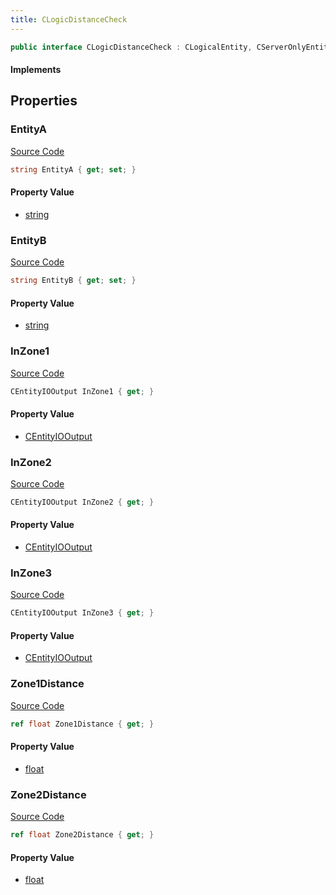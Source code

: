 ```yaml
---
title: CLogicDistanceCheck
---
```


```csharp
public interface CLogicDistanceCheck : CLogicalEntity, CServerOnlyEntity, CBaseEntity, CEntityInstance, ISchemaClass<CEntityInstance>, ISchemaClass<CBaseEntity>, ISchemaClass<CServerOnlyEntity>, ISchemaClass<CLogicalEntity>, ISchemaClass<CLogicDistanceCheck>, ISchemaField, ISchemaClass, INativeHandle
```

#### Implements

## Properties

### EntityA

[Source Code](https://github.com/swiftly-solution/swiftlys2/blob/main/managed/src/SwiftlyS2.Generated/Schemas/Interfaces/CLogicDistanceCheck.cs#L17)

```csharp
string EntityA { get; set; }
```

#### Property Value

- [string](https://learn.microsoft.com/dotnet/api/system.string)

### EntityB

[Source Code](https://github.com/swiftly-solution/swiftlys2/blob/main/managed/src/SwiftlyS2.Generated/Schemas/Interfaces/CLogicDistanceCheck.cs#L19)

```csharp
string EntityB { get; set; }
```

#### Property Value

- [string](https://learn.microsoft.com/dotnet/api/system.string)

### InZone1

[Source Code](https://github.com/swiftly-solution/swiftlys2/blob/main/managed/src/SwiftlyS2.Generated/Schemas/Interfaces/CLogicDistanceCheck.cs#L25)

```csharp
CEntityIOOutput InZone1 { get; }
```

#### Property Value

- [CEntityIOOutput](/docs/api/shared/schemadefinitions/centityiooutput)

### InZone2

[Source Code](https://github.com/swiftly-solution/swiftlys2/blob/main/managed/src/SwiftlyS2.Generated/Schemas/Interfaces/CLogicDistanceCheck.cs#L27)

```csharp
CEntityIOOutput InZone2 { get; }
```

#### Property Value

- [CEntityIOOutput](/docs/api/shared/schemadefinitions/centityiooutput)

### InZone3

[Source Code](https://github.com/swiftly-solution/swiftlys2/blob/main/managed/src/SwiftlyS2.Generated/Schemas/Interfaces/CLogicDistanceCheck.cs#L29)

```csharp
CEntityIOOutput InZone3 { get; }
```

#### Property Value

- [CEntityIOOutput](/docs/api/shared/schemadefinitions/centityiooutput)

### Zone1Distance

[Source Code](https://github.com/swiftly-solution/swiftlys2/blob/main/managed/src/SwiftlyS2.Generated/Schemas/Interfaces/CLogicDistanceCheck.cs#L21)

```csharp
ref float Zone1Distance { get; }
```

#### Property Value

- [float](https://learn.microsoft.com/dotnet/api/system.single)

### Zone2Distance

[Source Code](https://github.com/swiftly-solution/swiftlys2/blob/main/managed/src/SwiftlyS2.Generated/Schemas/Interfaces/CLogicDistanceCheck.cs#L23)

```csharp
ref float Zone2Distance { get; }
```

#### Property Value

- [float](https://learn.microsoft.com/dotnet/api/system.single)

